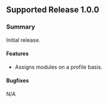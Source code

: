 ## Supported Release 1.0.0
### Summary
Initial release.

#### Features
- Assigns modules on a profile basis.

#### Bugfixes
N/A